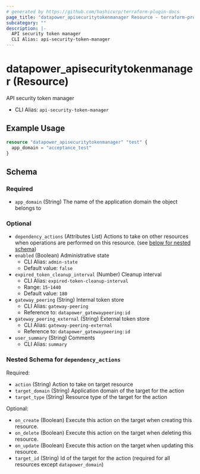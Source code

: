 ```yaml
---
# generated by https://github.com/hashicorp/terraform-plugin-docs
page_title: "datapower_apisecuritytokenmanager Resource - terraform-provider-datapower"
subcategory: ""
description: |-
  API security token manager
  CLI Alias: api-security-token-manager
---
```


# datapower_apisecuritytokenmanager (Resource)

API security token manager
  - CLI Alias: `api-security-token-manager`

## Example Usage

```terraform
resource "datapower_apisecuritytokenmanager" "test" {
  app_domain = "acceptance_test"
}
```

<!-- schema generated by tfplugindocs -->
## Schema

### Required

- `app_domain` (String) The name of the application domain the object belongs to

### Optional

- `dependency_actions` (Attributes List) Actions to take on other resources when operations are performed on this resource. (see [below for nested schema](#nestedatt--dependency_actions))
- `enabled` (Boolean) Administrative state
  - CLI Alias: `admin-state`
  - Default value: `false`
- `expired_token_cleanup_interval` (Number) Cleanup interval
  - CLI Alias: `expired-token-cleanup-interval`
  - Range: `15`-`1440`
  - Default value: `180`
- `gateway_peering` (String) Internal token store
  - CLI Alias: `gateway-peering`
  - Reference to: `datapower_gatewaypeering:id`
- `gateway_peering_external` (String) External token store
  - CLI Alias: `gateway-peering-external`
  - Reference to: `datapower_gatewaypeering:id`
- `user_summary` (String) Comments
  - CLI Alias: `summary`

<a id="nestedatt--dependency_actions"></a>
### Nested Schema for `dependency_actions`

Required:

- `action` (String) Action to take on target resource
- `target_domain` (String) Application domain of the target for the action
- `target_type` (String) Resource type of the target for the action

Optional:

- `on_create` (Boolean) Execute this action on the target when creating this resource.
- `on_delete` (Boolean) Execute this action on the target when deleting this resource.
- `on_update` (Boolean) Execute this action on the target when updating this resource.
- `target_id` (String) Id of the target for the action (required for all resources except `datapower_domain`)
